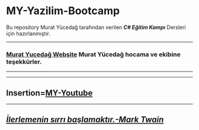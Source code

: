 # MY-Yazilim-Bootcamp

Bu repository Murat Yücedağ tarafından verilen ***C# Eğitim Kampı*** Dersleri için hazırlanmıştır.


---
### **[Murat Yucedağ Website](muratyucedag.wordpress.com) Murat Yücedağ hocama ve ekibine teşekkürler.**
---
---
Insertion=[**MY-Youtube**]((https://www.youtube.com/@MurattYucedag))
---
---
## ***[İlerlemenin sırrı başlamaktır.-Mark Twain](https://en.wikipedia.org/wiki/Mark_Twain)*** ##
